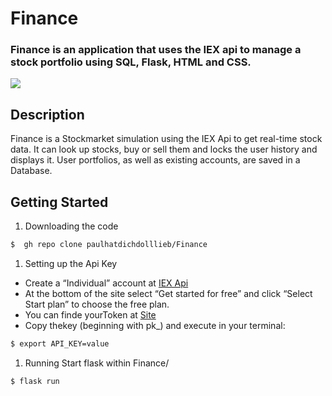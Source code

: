 # Finance
### Finance is an application that uses the IEX api to manage a stock portfolio using SQL, Flask, HTML and CSS.

![](/static/finance2.gif)

## Description
Finance is a Stockmarket simulation using the IEX Api to get real-time stock data.
It can look up stocks, buy or sell them and locks the user history and displays it.
User portfolios, as well as existing accounts, are saved in a Database.

## Getting Started
1. Downloading the code 
  ```bash
  $  gh repo clone paulhatdichdolllieb/Finance
  ```
1. Setting up the Api Key
  - Create a “Individual” account at [IEX Api](https://iexcloud.io/cloud-login#/register/)
  - At the bottom of the site select “Get started for free” and click “Select Start plan” to choose the free plan. 
  - You can finde yourToken at [Site](https://iexcloud.io/cloud-login?r=https%3A%2F%2Fiexcloud.io%2Fconsole%2Ftokens#/)
  - Copy thekey (beginning with pk_) and execute in your terminal:
  ```bash
  $ export API_KEY=value
  ```
1. Running
Start flask within Finance/
```bash
$ flask run
```


  
